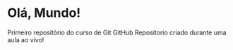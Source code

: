 # Olá, Mundo!
 Primeiro repositório do curso de Git GitHub
Repositorio criado durante uma aula ao vivo!
